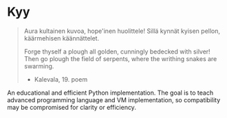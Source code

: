 # Kyy

> Aura kultainen kuvoa, hope'inen huolittele!
> Sillä kynnät kyisen pellon, käärmehisen käännättelet.
>
> Forge thyself a plough all golden, cunningly bedecked with silver!
> Then go plough the field of serpents, where the writhing snakes are swarming.
>
> - Kalevala, 19. poem

An educational and efficient Python implementation. The goal is to teach
advanced programming language and VM implementation, so compatibility may
be compromised for clarity or efficiency.

